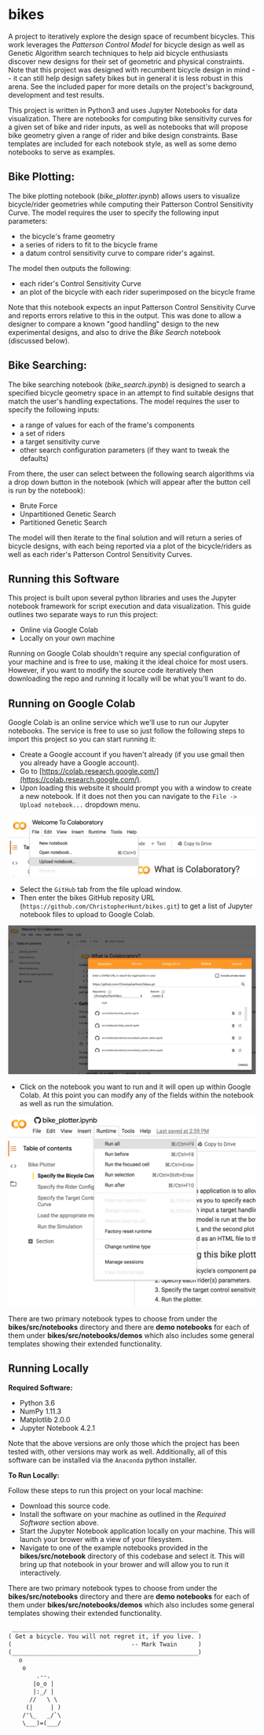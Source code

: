 bikes
=====

A project to iteratively explore the design space of recumbent bicycles. This
work leverages the *Patterson Control Model* for bicycle design as well as Genetic
Algorithm search techniques to help aid bicycle enthusiasts discover new designs
for their set of geometric and physical constraints. Note that this project was
designed with recumbent bicycle design in mind -- it can still help design safety
bikes but in general it is less robust in this arena. See the included paper for
more details on the project's background, development and test results.

This project is written in Python3 and uses Jupyter Notebooks for data visualization.
There are notebooks for computing bike sensitivity curves for a given set of bike
and rider inputs, as well as notebooks that will propose bike geometry given a
range of rider and bike design constraints. Base templates are included for each
notebook style, as well as some demo notebooks to serve as examples.

Bike Plotting:
--------------

The bike plotting notebook (*bike_plotter.ipynb*) allows users to visualize
bicycle/rider geometries while computing their Patterson Control Sensitivity
Curve. The model requires the user to specify the following input parameters:
* the bicycle's frame geometry
* a series of riders to fit to the bicycle frame
* a datum control sensitivity curve to compare rider's against.

The model then outputs the following:
* each rider's Control Sensitivity Curve
* an plot of the bicycle with each rider superimposed on the bicycle frame

Note that this notebook expects an input Patterson Control Sensitivity Curve and
reports errors relative to this in the output. This was done to allow a designer
to compare a known "good handling" design to the new experimental designs, and
also to drive the *Bike Search* notebook (discussed below).

Bike Searching:
---------------

The bike searching notebook (*bike_search.ipynb*) is designed to search a
specified bicycle geometry space in an attempt to find suitable designs that
match the user's handling expectations. The model requires the user to specify
the following inputs:
* a range of values for each of the frame's components
* a set of riders
* a target sensitivity curve
* other search configuration parameters (if they want to tweak the defaults)

From there, the user can select between the following search algorithms via a
drop down button in the notebook (which will appear after the button cell is
run by the notebook):
* Brute Force
* Unpartitioned Genetic Search
* Partitioned Genetic Search

The model will then iterate to the final solution and will return a series of
bicycle designs, with each being reported via a plot of the bicycle/riders as
well as each rider's Patterson Control Sensitivity Curves.

Running this Software
---------------------

This project is built upon several python libraries and uses the Jupyter notebook
framework for script execution and data visualization. This guide outlines two
separate ways to run this project:

* Online via Google Colab
* Locally on your own machine

Running on Google Colab shouldn't require any special configuration of your
machine and is free to use, making it the ideal choice for most users. However,
if you want to modify the source code iteratively then downloading the repo and
running it locally will be what you'll want to do.

Running on Google Colab
-----------------------

Google Colab is an online service which we'll use to run our Jupyter notebooks.
The service is free to use so just follow the following steps to import this
project so you can start running it:

* Create a Google account if you haven't already (if you use gmail then you already
  have a Google account).
* Go to [https://colab.research.google.com/](https://colab.research.google.com/).
* Upon loading this website it should prompt you with a window to create a new
  notebook. If it does not then you can navigate to the `File -> Upload notebook...`
  dropdown menu.

![Image of Opening Notebook Uploader](https://github.com/ChristopherHunt/bikes/blob/master/src/notebooks/img/google_colab_launch_uploader.png)

* Select the `GitHub` tab from the file upload window.
* Then enter the bikes GitHub reposity URL (`https://github.com/ChristopherHunt/bikes.git`)
  to get a list of Jupyter notebook files to upload to Google Colab.

![Image of Choosing GitHub Upload](https://github.com/ChristopherHunt/bikes/blob/master/src/notebooks/img/google_colab_upload_from_git.png)

* Click on the notebook you want to run and it will open up within Google Colab.
  At this point you can modify any of the fields within the notebook as well as run
  the simulation.

![Image of Running Simulation](https://github.com/ChristopherHunt/bikes/blob/master/src/notebooks/img/google_colab_run_notebook.png)

There are two primary notebook types to choose from under the
**bikes/src/notebooks** directory and there are **demo notebooks** for each of
them under **bikes/src/notebooks/demos** which also includes some general
templates showing their extended functionality.

Running Locally
---------------

__Required Software:__

* Python 3.6
* NumPy 1.11.3
* Matplotlib 2.0.0
* Jupyter Notebook 4.2.1

Note that the above versions are only those which the project has been tested
with, other versions may work as well. Additionally, all of this software can be
installed via the `Anaconda` python installer.

__To Run Locally:__

Follow these steps to run this project on your local machine:

* Download this source code.
* Install the software on your machine as outlined in the *Required Software*
  section above.
* Start the Jupyter Notebook application locally on your machine. This will
  launch your brower with a view of your filesystem.
* Navigate to one of the example notebooks provided in the
  **bikes/src/notebook** directory of this codebase and select it. This will
  bring up that notebook in your brower and will allow you to run it
  interactively.

There are two primary notebook types to choose from under the
**bikes/src/notebooks** directory and there are **demo notebooks** for each of
them under **bikes/src/notebooks/demos** which also includes some general
templates showing their extended functionality.

     _____________________________________________________
    ( Get a bicycle. You will not regret it, if you live. )
    (                                  -- Mark Twain      )
    (_____________________________________________________)
       o
        o
            .--.
           |o_o |
           |:_/ |
          //   \ \
         (|     | )
        /'\_   _/`\
        \___)=(___/
